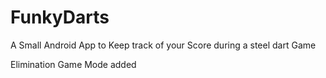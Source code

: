 # FunkyDarts

A Small Android App to Keep track of your Score during a steel dart Game

Elimination Game Mode added
